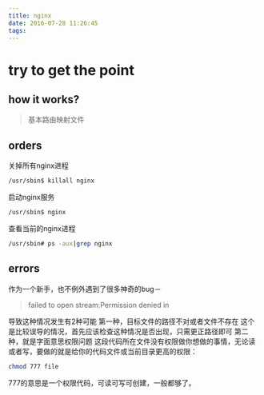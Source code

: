 ```yaml
---
title: nginx
date: 2016-07-28 11:26:45
tags:
---
```

#  try to get the point

## how it works?
> 基本路由映射文件

## orders
关掉所有nginx进程
``` bash
/usr/sbin$ killall nginx
```

启动nginx服务
``` bash
/usr/sbin$ nginx
```

查看当前的nginx进程
```bash
/usr/sbin# ps -aux|grep nginx
```
## errors
作为一个新手，也不例外遇到了很多神奇的bug－

> failed to open stream:Permission denied in

导致这种情况发生有2种可能
第一种，目标文件的路径不对或者文件不存在
这个是比较误导的情况，首先应该检查这种情况是否出现，只需更正路径即可
第二种，就是字面意思权限问题
这段代码所在文件没有权限做你想做的事情，无论读或者写，要做的就是给你的代码文件或当前目录更高的权限：
```bash
chmod 777 file
```
777的意思是一个权限代码，可读可写可创建，一般都够了。
